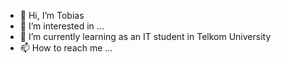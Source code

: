 - 👋 Hi, I’m Tobias
- 👀 I’m interested in ...
- 🌱 I’m currently learning as an IT student in Telkom University
- 📫 How to reach me ...

<!---
tobias-tcs/tobias-tcs is a ✨ special ✨ repository because its `README.md` (this file) appears on your GitHub profile.
You can click the Preview link to take a look at your changes.
--->
